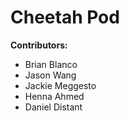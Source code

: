 # Cheetah Pod

**Contributors:**
- Brian Blanco
- Jason Wang
- Jackie Meggesto
- Henna Ahmed 
- Daniel Distant


